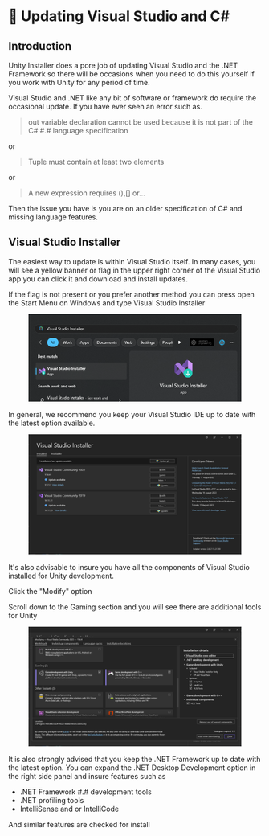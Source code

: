 # 🔼 Updating Visual Studio and C\#

## Introduction

Unity Installer does a pore job of updating Visual Studio and the .NET Framework so there will be occasions when you need to do this yourself if you work with Unity for any period of time.

Visual Studio and .NET like any bit of software or framework do require the occasional update. If you have ever seen an error such as.

> out variable declaration cannot be used because it is not part of the C# #.# language specification

or&#x20;

> Tuple must contain at least two elements

or

> A new expression requires (),\[] or...

Then the issue you have is you are on an older specification of C# and missing language features.

## Visual Studio Installer

The easiest way to update is within Visual Studio itself. In many cases, you will see a yellow banner or flag in the upper right corner of the Visual Studio app you can click it and download and install updates.

If the flag is not present or you prefer another method you can press open the Start Menu on Windows and type Visual Studio Installer

<figure><img src="../../.gitbook/assets/image (5) (1) (1) (1) (1) (1) (1) (1) (1).png" alt=""><figcaption></figcaption></figure>

In general, we recommend you keep your Visual Studio IDE up to date with the latest option available.

<figure><img src="../../.gitbook/assets/image (1) (1) (1) (1) (1) (1) (1) (1) (1) (1) (1).png" alt=""><figcaption></figcaption></figure>

It's also advisable to insure you have all the components of Visual Studio installed for Unity development.

Click the "Modify" option&#x20;

Scroll down to the Gaming section and you will see there are additional tools for Unity

<figure><img src="../../.gitbook/assets/image (2) (1) (1) (1) (1) (1) (1) (1) (1) (1) (1).png" alt=""><figcaption></figcaption></figure>

It is also strongly advised that you keep the .NET Framework up to date with the latest option. You can expand the .NET Desktop Development option in the right side panel and insure features such as&#x20;

* .NET Framework #.# development tools
* .NET profiling tools
* IntelliSense and or IntelliCode

And similar features are checked for install
